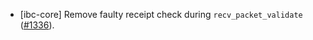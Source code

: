 - [ibc-core] Remove faulty receipt check during `recv_packet_validate`
  ([#1336](https://github.com/cosmos/ibc-rs/issues/1336)).

